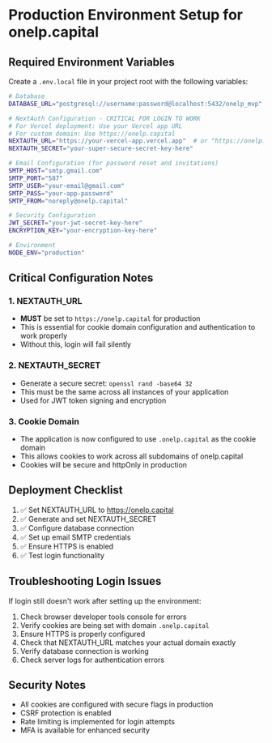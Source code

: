 # Production Environment Setup for onelp.capital

## Required Environment Variables

Create a `.env.local` file in your project root with the following variables:

```bash
# Database
DATABASE_URL="postgresql://username:password@localhost:5432/onelp_mvp"

# NextAuth Configuration - CRITICAL FOR LOGIN TO WORK
# For Vercel deployment: Use your Vercel app URL
# For custom domain: Use https://onelp.capital
NEXTAUTH_URL="https://your-vercel-app.vercel.app"  # or "https://onelp.capital"
NEXTAUTH_SECRET="your-super-secure-secret-key-here"

# Email Configuration (for password reset and invitations)
SMTP_HOST="smtp.gmail.com"
SMTP_PORT="587"
SMTP_USER="your-email@gmail.com"
SMTP_PASS="your-app-password"
SMTP_FROM="noreply@onelp.capital"

# Security Configuration
JWT_SECRET="your-jwt-secret-key-here"
ENCRYPTION_KEY="your-encryption-key-here"

# Environment
NODE_ENV="production"
```

## Critical Configuration Notes

### 1. NEXTAUTH_URL
- **MUST** be set to `https://onelp.capital` for production
- This is essential for cookie domain configuration and authentication to work properly
- Without this, login will fail silently

### 2. NEXTAUTH_SECRET
- Generate a secure secret: `openssl rand -base64 32`
- This must be the same across all instances of your application
- Used for JWT token signing and encryption

### 3. Cookie Domain
- The application is now configured to use `.onelp.capital` as the cookie domain
- This allows cookies to work across all subdomains of onelp.capital
- Cookies will be secure and httpOnly in production

## Deployment Checklist

1. ✅ Set NEXTAUTH_URL to https://onelp.capital
2. ✅ Generate and set NEXTAUTH_SECRET
3. ✅ Configure database connection
4. ✅ Set up email SMTP credentials
5. ✅ Ensure HTTPS is enabled
6. ✅ Test login functionality

## Troubleshooting Login Issues

If login still doesn't work after setting up the environment:

1. Check browser developer tools console for errors
2. Verify cookies are being set with domain `.onelp.capital`
3. Ensure HTTPS is properly configured
4. Check that NEXTAUTH_URL matches your actual domain exactly
5. Verify database connection is working
6. Check server logs for authentication errors

## Security Notes

- All cookies are configured with secure flags in production
- CSRF protection is enabled
- Rate limiting is implemented for login attempts
- MFA is available for enhanced security
